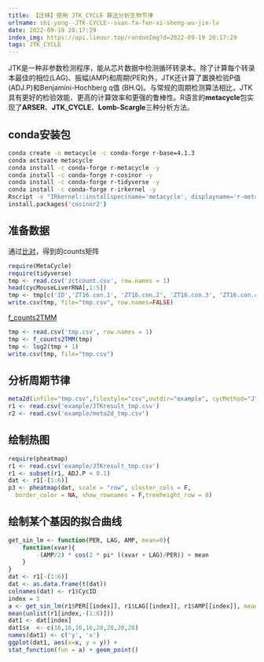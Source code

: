 ```yaml
---
title: 【迁移】使用 JTK_CYCLE 算法分析生物节律
urlname: shi-yong--JTK-CYCLE--suan-fa-fen-xi-sheng-wu-jie-lv
date: 2022-09-19 20:17:29
index_img: https://api.limour.top/randomImg?d=2022-09-19 20:17:29
tags: JTK_CYCLE
---
```

JTK是一种非参数检测程序，能从芯片数据中检测循环转录本。除了计算每个转录本最佳的相位(LAG)、振幅(AMP)和周期(PER)外，JTK还计算了置换检验P值(ADJ.P)和Benjamini-Hochberg q值 (BH.Q)。与常规的周期检测算法相比，JTK具有更好的检验效能、更高的计算效率和更强的鲁棒性。R语言的**metacycle**包实现了**ARSER**、**JTK\_CYCLE**、**Lomb-Scargle**三种分析方法。

## conda安装包

```bash
conda create -n metacycle -c conda-forge r-base=4.1.3
conda activate metacycle
conda install -c conda-forge r-metacycle -y
conda install -c conda-forge r-cosinor -y
conda install -c conda-forge r-tidyverse -y
conda install -c conda-forge r-irkernel -y
Rscript -e "IRkernel::installspec(name='metacycle', displayname='r-metacycle')"
install.packages('cosinor2')
```

## 准备数据

通过[比对](/STAR--yi-jian-jiao-ben)，得到的counts矩阵

```R
require(MetaCycle)
require(tidyverse)
tmp <- read.csv('zctcount.csv', row.names = 1)
head(cycMouseLiverRNA[,1:5])
tmp <- tmp[c('ID','ZT16.con.1', 'ZT16.con.2', 'ZT16.con.3', 'ZT16.con.4', 'ZT28.con.1', 'ZT28.con.2', 'ZT28.con.3', 'ZT28.con.4')]
write.csv(tmp, file="tmp.csv", row.names=FALSE)
```

[f\_counts2TMM](/Counts-ju-zhen-de-biao-zhun-hua-fang-fa--TMM-he-VST-RLOG)

```R
tmp <- read.csv('tmp.csv', row.names = 1)
tmp <- f_counts2TMM(tmp)
tmp <- log2(tmp + 1)
write.csv(tmp, file="tmp.csv")
```

## 分析周期节律

```R
meta2d(infile="tmp.csv",filestyle="csv",outdir="example", cycMethod="JTK", timepoints=c(16,16,16,16,28,28,28,28),outRawData=TRUE)
r1 <- read.csv('example/JTKresult_tmp.csv')
r2 <- read.csv('example/meta2d_tmp.csv')
```

## 绘制热图

```R
require(pheatmap)
r1 <- read.csv('example/JTKresult_tmp.csv')
r1 <- subset(r1, ADJ.P < 0.1)
dat <- r1[-(1:6)]
p3 <- pheatmap(dat, scale = "row", cluster_cols = F,
  border_color = NA, show_rownames = F,treeheight_row = 0)
```

## 绘制某个基因的拟合曲线

```R
get_sin_lm <- function(PER, LAG, AMP, mean=0){
    function(xvar){
        -(AMP/2) * cos(2 * pi* ((xvar + LAG)/PER)) + mean
    }
}
dat <- r1[-(1:6)]
dat <- as.data.frame(t(dat))
colnames(dat) <- r1$CycID
index = 5
a <- get_sin_lm(r1$PER[[index]], r1$LAG[[index]], r1$AMP[[index]], mean = mean(unlist(r1[index,-(1:6)])))
mean(unlist(r1[index,-(1:6)]))
dat1 <- dat[index]
dat1$x  <- c(16,16,16,16,28,28,28,28)
names(dat1) <- c('y', 'x')
ggplot(dat1, aes(x=x, y = y)) +
stat_function(fun = a) + geom_point()
```